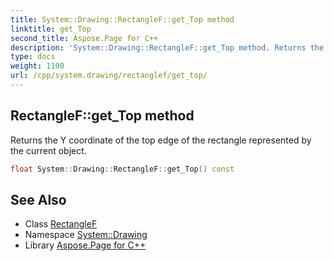 ```yaml
---
title: System::Drawing::RectangleF::get_Top method
linktitle: get_Top
second_title: Aspose.Page for C++
description: 'System::Drawing::RectangleF::get_Top method. Returns the Y coordinate of the top edge of the rectangle represented by the current object in C++.'
type: docs
weight: 1100
url: /cpp/system.drawing/rectanglef/get_top/
---
```

## RectangleF::get_Top method


Returns the Y coordinate of the top edge of the rectangle represented by the current object.

```cpp
float System::Drawing::RectangleF::get_Top() const
```

## See Also

* Class [RectangleF](../)
* Namespace [System::Drawing](../../)
* Library [Aspose.Page for C++](../../../)
